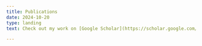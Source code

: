 ```yaml
---
title: Publications
date: 2024-10-20
type: landing
text: Check out my work on [Google Scholar](https://scholar.google.com/citations?user=RhThiI8AAAAJ&hl=en)

---
```

